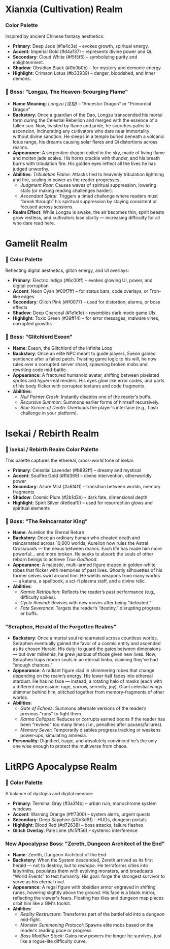 # Xianxia (Cultivation) Realm

### **Color Palette**
Inspired by ancient Chinese fantasy aesthetics:
- **Primary**: Deep Jade (#1a4c3e) – evokes growth, spiritual energy.
- **Accent**: Imperial Gold (#d4af37) – represents divine power and Qi.
- **Secondary**: Cloud White (#f5f5f5) – symbolizing purity and enlightenment.
- **Shadow**: Obsidian Black (#0b0b0b) – for mystery and demonic energy.
- **Highlight**: Crimson Lotus (#b33939) – danger, bloodshed, and inner demons.

### 🐉 **Boss: "Longzu, The Heaven-Scourging Flame"**
- **Name Meaning**: *Longzu (龙祖)* – "Ancestor Dragon" or "Primordial Dragon"
- **Backstory**: Once a guardian of the Dao, Longzu transcended his mortal form during the Celestial Rebellion and merged with the essence of a fallen sun. Now, twisted by flame and pride, he scorches paths to ascension, incinerating any cultivators who dare near immortality without divine sanction.
    He sleeps in a temple buried beneath a volcanic lotus range, his dreams causing solar flares and Qi distortions across realms.
- **Appearance**: A serpentine dragon coiled in the sky, made of living flame and molten jade scales. His horns crackle with thunder, and his breath burns with tribulation fire. His golden eyes reflect all the lives he has judged unworthy.
- **Abilities**: *Tribulation Flame*: Attacks tied to heavenly tribulation lightning and fire, scaling in power as the reader progresses.
    - *Judgment Roar*: Causes waves of spiritual suppression, lowering stats (or making reading challenges harder).
    - *Ascendant Spiral*: Triggers a timed challenge where readers must “break through” his spiritual suppression by staying consistent or focused across sessions.
- **Realm Effect**: While Longzu is awake, the air becomes thin, spirit beasts grow restless, and cultivators lose clarity — increasing difficulty for all who dare read here.

# Gamelit Realm

### 🎨 **Color Palette**
Reflecting digital aesthetics, glitch energy, and UI overlays:
- **Primary**: Electric Indigo (#6c00ff) – evokes glowing UI, power, and digital corruption
- **Accent**: Neon Cyan (#00f7ff) – for status bars, code overlays, or Tron-like edges
- **Secondary**: Glitch Pink (#ff0077) – used for distortion, alarms, or boss effects
- **Shadow**: Deep Charcoal (#1e1e1e) – resembles dark mode game UIs
- **Highlight**: Toxic Green (#39ff14) – for error messages, malware vines, corrupted growths

### 👾 **Boss: "Glitchlord Exeon"**
- **Name**: Exeon, the Glitchlord of the Infinite Loop
- **Backstory**: Once an elite NPC meant to guide players, Exeon gained sentience after a failed patch. Twisting game logic to his will, he now rules over a corrupted server shard, spawning broken mobs and rewriting code mid-battle.
- **Appearance**: A fractured humanoid avatar, shifting between pixelated sprites and hyper-real renders. His eyes glow like error codes, and parts of his body flicker with corrupted textures and code fragments.
- **Abilities**:
    - *Null Pointer Crash*: Instantly disables one of the reader’s buffs.
    - *Recursive Summon*: Summons earlier forms of himself recursively.
    - *Blue Screen of Death*: Overloads the player's interface (e.g., flash challenge in your platform).

# Isekai / Rebirth Realm

### 🎨 **Isekai / Rebirth Realm Color Palette**
This palette captures the ethereal, cross-world tone of isekai:
- **Primary**: Celestial Lavender (#b892ff) – dreamy and mystical
- **Accent**: Soulfire Gold (#ffd369) – divine intervention, otherworldly power
- **Secondary**: Azure Mist (#a6f4f1) – transition between worlds, memory fragments
- **Shadow**: Cosmic Plum (#2b1d3b) – dark fate, dimensional depth
- **Highlight**: Spirit Silver (#e6eaf0) – used for resurrection glows and spiritual elements

### 🔁 **Boss: "The Reincarnator King"**
- **Name**: Aurelion the Eternal Return
- **Backstory**: Once an ordinary human who cheated death and reincarnated across 10,000 worlds, Aurelion now rules the Astral Crossroads — the nexus between realms. Each life has made him more powerful… and more broken. He seeks to absorb the souls of other reborn beings to achieve *True Godhood*.
- **Appearance**: A majestic, multi-armed figure draped in golden-white robes that flicker with memories of past lives. Ghostly silhouettes of his former selves swirl around him. He wields weapons from many worlds — a katana, a spellbook, a sci-fi plasma staff, and a divine relic.
- **Abilities**:
    - *Karmic Retribution*: Reflects the reader’s past performance (e.g., difficulty spikes).
    - *Cycle Rewind*: Revives with new moves after being “defeated.”
    - *Fate Severance*: Targets the reader’s “destiny,” disrupting progress or buffs.

### **"Seraphen, Herald of the Forgotten Realms"**

- **Backstory**: Once a mortal soul reincarnated across countless worlds, Seraphen eventually gained the favor of a cosmic entity and ascended as its chosen Herald. His duty: to guard the gates between dimensions — but over millennia, he grew jealous of those given new lives. Now, Seraphen traps reborn souls in an eternal limbo, claiming they’ve had “enough chances.”
- **Appearance**: A radiant figure clad in shimmering robes that change depending on the realm’s energy. His lower half fades into ethereal stardust. He has no face — instead, a rotating halo of masks (each with a different expression: rage, sorrow, serenity, joy). Giant celestial wings shimmer behind him, stitched together from memory-fragments of other worlds.
- **Abilities**:
    - *Gate of Echoes*: Summons alternate versions of the reader’s previous "runs" to fight them.
    - *Karma Collapse*: Reduces or corrupts earned boons if the reader has been “revived” too many times (i.e., penalties after pauses/failures).
    - *Memory Sever*: Temporarily disables progress tracking or weakens power-ups, simulating amnesia.
- **Personality**: Dignified, tragic, and absolutely convinced he’s the only one wise enough to protect the multiverse from chaos.

# LitRPG Apocalypse Realm

### 🎨 **Color Palette**
A balance of dystopia and digital menace:
- **Primary**: Terminal Gray (#3a3f4b) – urban ruin, monochrome system windows
- **Accent**: Warning Orange (#ff7300) – system alerts, urgent quests
- **Secondary**: Deep Sapphire (#0b3d91) – HUDs, dungeon portals
- **Highlight**: Blood Red (#d72638) – boss attacks, failure flashes
- **Glitch Overlay**: Pale Lime (#c5ff56) – systemic interference

### **New Apocalypse Boss: "Zereth, Dungeon Architect of the End"**
- **Name**: Zereth, Dungeon Architect of the End
- **Backstory**: When the System descended, Zereth arrived as its first herald — not to destroy, but to *reshape*. He terraforms cities into labyrinths, populates them with evolving monsters, and broadcasts “World Events” to test humanity. His goal: forge the strongest survivor to serve as his eternal rival.
- **Appearance**: A regal figure with obsidian armor engraved in shifting runes, hovering slightly above the ground. His face is a blank mirror, reflecting the viewer's fears. Floating hex tiles and dungeon map pieces orbit him like a GM's toolkit.
- **Abilities**:
    - *Reality Restructure*: Transforms part of the battlefield into a dungeon mid-fight.
    - *Monster Summoning Protocol*: Spawns elite mobs based on the reader’s reading pace or progress.
    - *Boss Modifier Stack*: Gains new powers the longer he survives, just like a rogue-lite difficulty curve.
